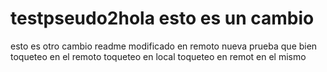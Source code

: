 # testpseudo2hola esto es un cambio
esto es otro cambio
readme modificado en remoto
nueva prueba
que bien
toqueteo en el remoto
toqueteo en local
toqueteo en remot en el mismo
